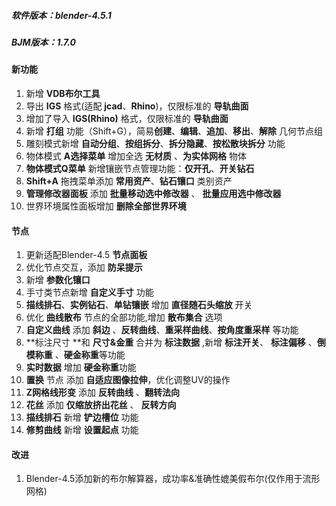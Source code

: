 ##### 软件版本：blender-4.5.1

##### BJM版本：1.7.0

#### 新功能

1. 新增 **VDB布尔工具**
2. 导出 **IGS** 格式(适配 **jcad**、**Rhino**)，仅限标准的 **导轨曲面**
3. 增加了导入 **IGS(Rhino)** 格式，仅限标准的 **导轨曲面**
4. 新增 **打组** 功能（Shift+G），简易**创建**、**编辑**、**追加**、**移出**、**解除** 几何节点组
5. 雕刻模式新增 **自动分组**、**按组拆分**、**拆分隐藏**、**按松散块拆分** 功能
6. 物体模式 **A选择菜单** 增加全选 **无材质** 、**为实体网格** 物体
7. **物体模式Q菜单** 新增镶嵌节点管理功能：**仅开孔**、**开关钻石**
8. **Shift+A** 拖拽菜单添加 **常用资产**、**钻石镶口** 类别资产
9. **管理修改器面板** 添加 **批量移动选中修改器** 、 **批量应用选中修改器**
10. 世界环境属性面板增加 **删除全部世界环境**

#### 节点

1. 更新适配Blender-4.5 **节点面板**
1. 优化节点交互，添加 **防呆提示**
1. 新增 **参数化镶口**
1. 手寸类节点新增 **自定义手寸** 功能
1. **描线排石**、**实例钻石**、**单钻镶嵌** 增加 **直径随石头缩放** 开关
1. 优化 **曲线散布** 节点的全部功能,增加 **散布集合** 选项
1. **自定义曲线** 添加 **斜边** 、**反转曲线**、**重采样曲线**、**按角度重采样** 等功能
1. **标注尺寸 **和 **尺寸&金重** 合并为 **标注数据** ,新增 **标注开关**、 **标注偏移** 、**倒模称重** 、**硬金称重**等功能
1. **实时数据** 增加 **硬金称重**功能
1. **置换** 节点 添加  **自适应图像拉伸**，优化调整UV的操作
1. **Z网格线形变** 添加 **反转曲线** 、**翻转法向**
1. **花丝** 添加 **仅缩放挤出花丝** 、 **反转方向**
1. **描线排石** 新增 **铲边槽位** 功能
1. **修剪曲线** 新增 **设置起点** 功能

#### **改进**

1. Blender-4.5添加新的布尔解算器，成功率&准确性媲美假布尔(仅作用于流形网格)
